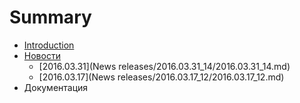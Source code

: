 # Summary

* [Introduction](Intro.md)
* [Новости](LastNews)
   * [2016.03.31](News releases/2016.03.31_14/2016.03.31_14.md)
   * [2016.03.17](News releases/2016.03.17_12/2016.03.17_12.md)
* Документация

